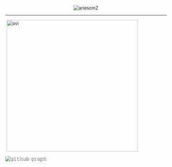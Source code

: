 <p align="center"><img src="https://komarev.com/ghpvc/?username=ariescmZ" alt="ariescmZ"/>
<hr> 
<p>&nbsp;<img align="center" src="https://github-readme-stats.vercel.app/api?username=ariescmZ&show_icons=true&locale=en&theme=material-palenight" alt="ovi" width="410" /></p>


![𝚐𝚒𝚝𝚑𝚞𝚋 𝚐𝚛𝚊𝚙𝚑](https://activity-graph.herokuapp.com/graph?username=ariescmZ&theme=material-palenight&hide_border=true&area=true)
